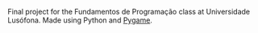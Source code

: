 Final project for the Fundamentos de Programação class at Universidade Lusófona. Made using Python and [Pygame](https://www.pygame.org/news).
